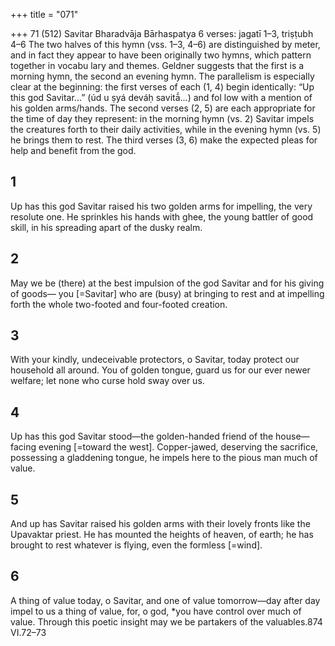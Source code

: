 +++
title = "071"

+++
71 (512) Savitar
Bharadvāja Bārhaspatya
6 verses: jagatī 1–3, triṣṭubh 4–6
The two halves of this hymn (vss. 1–3, 4–6) are distinguished by meter, and in fact  they appear to have been originally two hymns, which pattern together in vocabu lary and themes. Geldner suggests that the first is a morning hymn, the second an  evening hymn.
The parallelism is especially clear at the beginning: the first verses of each (1,  4) begin identically: “Up this god Savitar...” (úd u ṣyá deváḥ savitā́...) and fol low with a mention of his golden arms/hands. The second verses (2, 5) are each  appropriate for the time of day they represent: in the morning hymn (vs. 2) Savitar  impels the creatures forth to their daily activities, while in the evening hymn (vs.  5) he brings them to rest. The third verses (3, 6) make the expected pleas for help  and benefit from the god.
## 1
Up has this god Savitar raised his two golden arms for impelling, the  very resolute one.
He sprinkles his hands with ghee, the young battler of good skill, in his  spreading apart of the dusky realm.
## 2
May we be (there) at the best impulsion of the god Savitar and for his  giving of goods—
you [=Savitar] who are (busy) at bringing to rest and at impelling forth  the whole two-footed and four-footed creation.
## 3
With your kindly, undeceivable protectors, o Savitar, today protect our  household all around.
You of golden tongue, guard us for our ever newer welfare; let none who  curse hold sway over us.
## 4
Up has this god Savitar stood—the golden-handed friend of the house— facing evening [=toward the west].
Copper-jawed, deserving the sacrifice, possessing a gladdening tongue,  he impels here to the pious man much of value.
## 5
And up has Savitar raised his golden arms with their lovely fronts like  the Upavaktar priest.
He has mounted the heights of heaven, of earth; he has brought to rest  whatever is flying, even the formless [=wind].
## 6
A thing of value today, o Savitar, and one of value tomorrow—day after  day impel to us a thing of value,
for, o god, *you have control over much of value. Through this poetic  insight may we be partakers of the valuables.874 VI.72–73